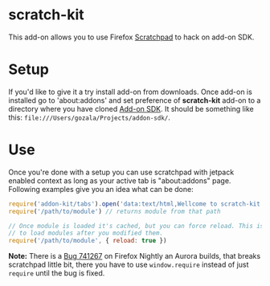 # scratch-kit

This add-on allows you to use Firefox [Scratchpad][] to hack on add-on SDK.

# Setup

If you'd like to give it a try install add-on from downloads. Once add-on is
installed go to 'about:addons' and set preference of **scratch-kit** add-on
to a directory where you have cloned [Add-on SDK]. It should be something like
this: `file:///Users/gozala/Projects/addon-sdk/`.

# Use

Once you're done with a setup you can use scratchpad with jetpack enabled
context as long as your active tab is "about:addons" page. Following examples
give you an idea what can be done:

```js
require('addon-kit/tabs').open('data:text/html,Wellcome to scratch-kit')
require('/path/to/module') // returns module from that path

// Once module is loaded it's cached, but you can force reload. This is useful
// to load modules after you modified them.
require('/path/to/module', { reload: true })
```

**Note:** There is a [Bug 741267][] on Firefox Nightly an Aurora builds,
that breaks scratchpad little bit, there you have to use `window.require`
instead of just `require` until the bug is fixed.

[Bug 741267]:https://bugzilla.mozilla.org/show_bug.cgi?id=741267
[Scratchpad]:https://developer.mozilla.org/en/Tools/Scratchpad
[Add-on SDK]:https://github.com/mozilla/addon-sdk
